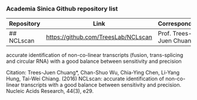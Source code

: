 ### Academia Sinica Github repository list

Repository | Link | Corresponding
------------ | ------------- | -------------
## NCLscan | https://github.com/TreesLab/NCLscan | Prof. Trees-Juen Chuang 

accurate identification of non-co-linear transcripts (fusion, trans-splicing and circular RNA) with a good balance between sensitivity and precision 

Citation: Trees-Juen Chuang*, Chan-Shuo Wu, Chia-Ying Chen, Li-Yang Hung, Tai-Wei Chiang. (2016) NCLscan: accurate identification of non-co-linear transcripts with a good balance between sensitivity and precision. Nucleic Acids Research, 44(3), e29. 
